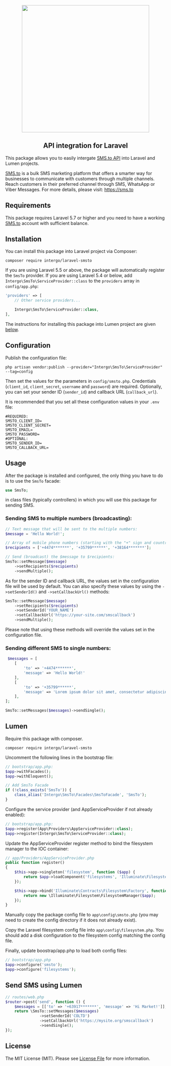 <p align="center">
  <a href="https://sms.to"><img width="400" src="https://sms.to/images/logo.svg"></a>
</p>

<h2 align="center">
API integration for Laravel 
</h2>

This package allows you to easily intergate [SMS.to API](https://sms.to/api-docs) into Laravel and Lumen projects.

[SMS.to](https://sms.to) is a bulk SMS marketing platform that offers a smarter way for businesses to communicate with customers through multiple channels. Reach customers in their preferred channel through SMS, WhatsApp or Viber Messages. For more details, please visit: https://sms.to

## Requirements

This package requires Laravel 5.7 or higher and you need to have a working [SMS.to](https://sms.to) account with sufficient balance. 

## Installation

You can install this package into Laravel project via Composer:

```shell
composer require intergo/laravel-smsto
```

If you are using Laravel 5.5 or above, the package will automatically register the `SmsTo` provider.
If you are using Laravel 5.4 or below, add `Intergo\SmsTo\ServiceProvider::class` to the `providers` array in  `config/app.php`:

```php
'providers' => [
    // Other service providers...

    Intergo\SmsTo\ServiceProvider::class,
],
```
The instructions for installing this package into Lumen project are given [below](#lumen).

## Configuration

Publish the configuration file:

```shell
php artisan vendor:publish --provider="Intergo\SmsTo\ServiceProvider" --tag=config
```
Then set the values for the parameters in `config/smsto.php`. Credentials (`client_id`, `client_secret`, `username` and `password`) are required. Optionally, you can set your sender ID (`sender_id`) and callback URL (`callback_url`).

It is recommended that you set all these configuration values in your `.env` file:

```shell
#REQUIRED:
SMSTO_CLIENT_ID=
SMSTO_CLIENT_SECRET=
SMSTO_EMAIL=
SMSTO_PASSWORD=
#OPTIONAL:
SMSTO_SENDER_ID=
SMSTO_CALLBACK_URL=
```

## Usage

After the package is installed and configured, the only thing you have to do is to use the `SmsTo` facade:

```php
use SmsTo;
```
in class files (typically controllers) in which you will use this package for sending SMS.

### Sending SMS to multiple numbers (broadcasting):
```php
// Text message that will be sent to the multiple numbers:
$message = 'Hello World!';

// Array of mobile phone numbers (starting with the "+" sign and country code):
$recipients = ['+4474*******', '+35799******', '+38164*******'];

// Send (broadcast) the $message to $recipients: 
SmsTo::setMessage($message)
    ->setRecipients($recipients)
    ->sendMultiple();
```
As for the sender ID and callback URL, the values set in the configuration file will be used by default. You can also specify these values by using the `->setSenderId()` and `->setCallbackUrl()` methods:
```php
SmsTo::setMessage($message)
    ->setRecipients($recipients)
    ->setSenderId('YOUR_NAME')
    ->setCallbackUrl('https://your-site.com/smscallback')
    ->sendMultiple();
```
Please note that using these methods will override the values set in the configuration file.


### Sending different SMS to single numbers:

```php
 $messages = [
    [
        'to' => '+4474*******',
        'message' => 'Hello World!'
    ],
    [
        'to' => '+35799******',
        'message' => 'Lorem ipsum dolor sit amet, consectetur adipiscing elit.'
    ],
];

SmsTo::setMessages($messages)->sendSingle();
```

## Lumen

Require this package with composer.

```shell
composer require intergo/laravel-smsto
```

Uncomment the following lines in the bootstrap file:
```php
// bootstrap/app.php:
$app->withFacades();
$app->withEloquent();

// Add SmsTo Facade
if (!class_exists('SmsTo')) {
    class_alias('Intergo\SmsTo\Facades\SmsToFacade', 'SmsTo');
}
```
Configure the service provider (and AppServiceProvider if not already enabled):

```php
// bootstrap/app.php:
$app->register(App\Providers\AppServiceProvider::class);
$app->register(Intergo\SmsTo\ServiceProvider::class);
```

Update the AppServiceProvider register method to bind the filesystem manager to the IOC container:

```php
// app/Providers/AppServiceProvider.php
public function register()
{
    $this->app->singleton('filesystem', function ($app) {
        return $app->loadComponent('filesystems', 'Illuminate\Filesystem\FilesystemServiceProvider', 'filesystem');
    });

    $this->app->bind('Illuminate\Contracts\Filesystem\Factory', function($app) {
        return new \Illuminate\Filesystem\FilesystemManager($app);
    });
}
```

Manually copy the package config file to `app\config\smsto.php` (you may need to create the config directory if it does not already exist).

Copy the Laravel filesystem config file into `app\config\filesystem.php`. You should add a disk configuration to the filesystem config matching the config file.

Finally, update boostrap/app.php to load both config files:

```php
// bootstrap/app.php
$app->configure('smsto');
$app->configure('filesystems');
```

## Send SMS using Lumen

```php
// routes/web.php
$router->post('send', function () {
    $messages = [['to' => '+63917*******', 'message' => 'Hi Market!']];
    return \SmsTo::setMessages($messages)
               ->setSenderId('COLTD')
               ->setCallbackUrl('https://mysite.org/smscallback')
               ->sendSingle();
});
```

## License
The MIT License (MIT). Please see [License File](LICENSE.md) for more information.
